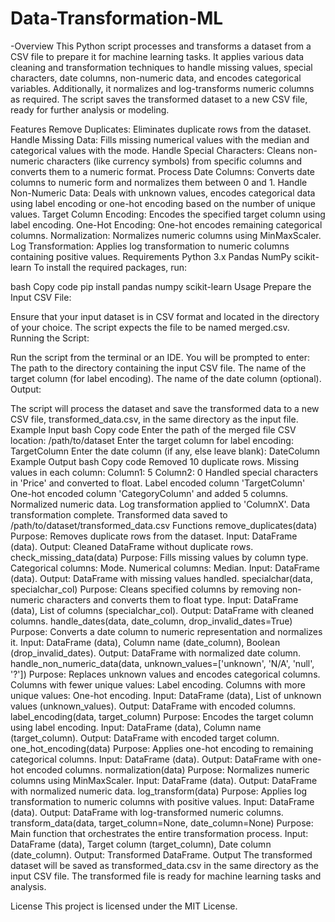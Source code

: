 # Data-Transformation-ML
-Overview
This Python script processes and transforms a dataset from a CSV file to prepare it for machine learning tasks. It applies various data cleaning and transformation techniques to handle missing values, special characters, date columns, non-numeric data, and encodes categorical variables. Additionally, it normalizes and log-transforms numeric columns as required. The script saves the transformed dataset to a new CSV file, ready for further analysis or modeling.

Features
Remove Duplicates: Eliminates duplicate rows from the dataset.
Handle Missing Data: Fills missing numerical values with the median and categorical values with the mode.
Handle Special Characters: Cleans non-numeric characters (like currency symbols) from specific columns and converts them to a numeric format.
Process Date Columns: Converts date columns to numeric form and normalizes them between 0 and 1.
Handle Non-Numeric Data: Deals with unknown values, encodes categorical data using label encoding or one-hot encoding based on the number of unique values.
Target Column Encoding: Encodes the specified target column using label encoding.
One-Hot Encoding: One-hot encodes remaining categorical columns.
Normalization: Normalizes numeric columns using MinMaxScaler.
Log Transformation: Applies log transformation to numeric columns containing positive values.
Requirements
Python 3.x
Pandas
NumPy
scikit-learn
To install the required packages, run:

bash
Copy code
pip install pandas numpy scikit-learn
Usage
Prepare the Input CSV File:

Ensure that your input dataset is in CSV format and located in the directory of your choice.
The script expects the file to be named merged.csv.
Running the Script:

Run the script from the terminal or an IDE.
You will be prompted to enter:
The path to the directory containing the input CSV file.
The name of the target column (for label encoding).
The name of the date column (optional).
Output:

The script will process the dataset and save the transformed data to a new CSV file, transformed_data.csv, in the same directory as the input file.
Example Input
bash
Copy code
Enter the path of the merged file CSV location: /path/to/dataset
Enter the target column for label encoding: TargetColumn
Enter the date column (if any, else leave blank): DateColumn
Example Output
bash
Copy code
Removed 10 duplicate rows.
Missing values in each column:
Column1: 5
Column2: 0
Handled special characters in 'Price' and converted to float.
Label encoded column 'TargetColumn'
One-hot encoded column 'CategoryColumn' and added 5 columns.
Normalized numeric data.
Log transformation applied to 'ColumnX'.
Data transformation complete.
Transformed data saved to /path/to/dataset/transformed_data.csv
Functions
remove_duplicates(data)
Purpose: Removes duplicate rows from the dataset.
Input: DataFrame (data).
Output: Cleaned DataFrame without duplicate rows.
check_missing_data(data)
Purpose: Fills missing values by column type.
Categorical columns: Mode.
Numerical columns: Median.
Input: DataFrame (data).
Output: DataFrame with missing values handled.
specialchar(data, specialchar_col)
Purpose: Cleans specified columns by removing non-numeric characters and converts them to float type.
Input: DataFrame (data), List of columns (specialchar_col).
Output: DataFrame with cleaned columns.
handle_dates(data, date_column, drop_invalid_dates=True)
Purpose: Converts a date column to numeric representation and normalizes it.
Input: DataFrame (data), Column name (date_column), Boolean (drop_invalid_dates).
Output: DataFrame with normalized date column.
handle_non_numeric_data(data, unknown_values=['unknown', 'N/A', 'null', '?'])
Purpose: Replaces unknown values and encodes categorical columns.
Columns with fewer unique values: Label encoding.
Columns with more unique values: One-hot encoding.
Input: DataFrame (data), List of unknown values (unknown_values).
Output: DataFrame with encoded columns.
label_encoding(data, target_column)
Purpose: Encodes the target column using label encoding.
Input: DataFrame (data), Column name (target_column).
Output: DataFrame with encoded target column.
one_hot_encoding(data)
Purpose: Applies one-hot encoding to remaining categorical columns.
Input: DataFrame (data).
Output: DataFrame with one-hot encoded columns.
normalization(data)
Purpose: Normalizes numeric columns using MinMaxScaler.
Input: DataFrame (data).
Output: DataFrame with normalized numeric data.
log_transform(data)
Purpose: Applies log transformation to numeric columns with positive values.
Input: DataFrame (data).
Output: DataFrame with log-transformed numeric columns.
transform_data(data, target_column=None, date_column=None)
Purpose: Main function that orchestrates the entire transformation process.
Input: DataFrame (data), Target column (target_column), Date column (date_column).
Output: Transformed DataFrame.
Output
The transformed dataset will be saved as transformed_data.csv in the same directory as the input CSV file. The transformed file is ready for machine learning tasks and analysis.

License
This project is licensed under the MIT License.
